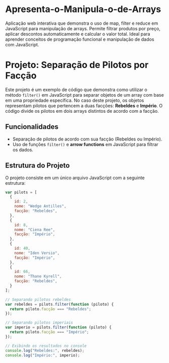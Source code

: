 # Apresenta-o-Manipula-o-de-Arrays
Aplicação web interativa que demonstra o uso de map, filter e reduce em JavaScript para manipulação de arrays. Permite filtrar produtos por preço, aplicar descontos automaticamente e calcular o valor total. Ideal para aprender conceitos de programação funcional e manipulação de dados com JavaScript.
# Projeto: Separação de Pilotos por Facção

Este projeto é um exemplo de código que demonstra como utilizar o método `filter()` em JavaScript para separar objetos de um array com base em uma propriedade específica. No caso deste projeto, os objetos representam pilotos que pertencem a duas facções: **Rebeldes** e **Império**. O código divide os pilotos em dois arrays distintos de acordo com a facção.

## Funcionalidades

- Separação de pilotos de acordo com sua facção (Rebeldes ou Império).
- Uso de funções `filter()` e **arrow functions** em JavaScript para filtrar os dados.
  
## Estrutura do Projeto

O projeto consiste em um único arquivo JavaScript com a seguinte estrutura:

```javascript
var pilots = [
  {
    id: 2,
    nome: "Wedge Antilles",
    facção: "Rebeldes",
  },
  {
    id: 8,
    nome: "Ciena Ree",
    facção: "Império",
  },
  {
    id: 40,
    nome: "Iden Versio",
    facção: "Império",
  },
  {
    id: 66,
    nome: "Thane Kyrell",
    facção: "Rebeldes",
  }
];

// Separando pilotos rebeldes
var rebeldes = pilots.filter(function (piloto) {
  return piloto.facção === "Rebeldes";
});

// Separando pilotos imperiais
var imperio = pilots.filter(function (piloto) {
  return piloto.facção === "Império";
});

// Exibindo os resultados no console
console.log("Rebeldes:", rebeldes);
console.log("Império:", imperio);
